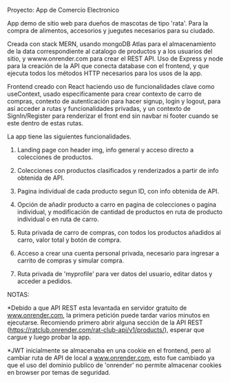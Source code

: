 Proyecto: App de Comercio Electronico

App demo de sitio web para dueños de mascotas de tipo 'rata'. Para la compra de alimentos, accesorios y juegutes necesarios para su ciudado.

Creada con stack MERN, usando mongoDB Atlas para el almacenamiento de la data correspondiente al catalogo de productos y a los usuarios del sitio, y wwww.onrender.com para crear el REST API. Uso de Express y node para la creación de la API que conecta database con el frontend, y que ejecuta todos los métodos HTTP necesarios para los usos de la app.

Frontend creado con React haciendo uso de funcionalidades clave como useContext, usado especificamente para crear contexto de carro de compras, contexto de autenticación para hacer signup, login y logout, para así acceder a rutas y funcionalidades privadas, y un contexto de SignIn/Register para renderizar el front end sin navbar ni footer cuando se este dentro de estas rutas.

La app tiene las siguientes funcionalidades.

1. Landing page con header img, info general y acceso directo a colecciones de productos.

2. Colecciones con productos clasificados y renderizados a partir de info obtenida de API.

3. Pagina individual de cada producto segun ID, con info obtenida de API. 

4. Opción de añadir producto a carro en pagina de colecciones o pagina individual, y modificación de cantidad de productos en ruta de producto individual o en ruta de carro.

5. Ruta privada de carro de compras, con todos los productos añadidos al carro, valor total y botón de compra.

6. Acceso a crear una cuenta personal privada, necesario para ingresar a carrito de compras y simular compra. 

7. Ruta privada de 'myprofile' para ver datos del usuario, editar datos y acceder a pedidos. 


NOTAS:

*Debido a que API REST esta levantada en servidor gratuito de www.onrender.com, la primera petición puede tardar varios minutos en ejecutarse. Recomiendo primero abrir alguna sección de la API REST (https://ratclub.onrender.com/rat-club-api/v1/products/), esperar que cargue y luego probar la app. 

*JWT inicialmente se almacenaba en una cookie en el frontend, pero al cambiar ruta de API de local a www.onrender.com, esto fue cambiado ya que el uso del dominio publico de 'onrender' no permite almacenar cookies en browser por temas de seguridad. 
